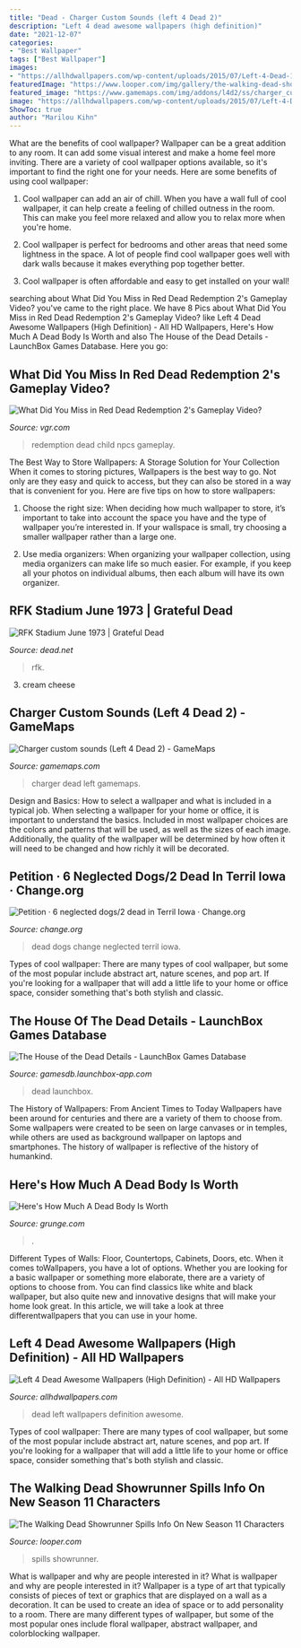 ```yaml
---
title: "Dead - Charger Custom Sounds (left 4 Dead 2)"
description: "Left 4 dead awesome wallpapers (high definition)"
date: "2021-12-07"
categories:
- "Best Wallpaper"
tags: ["Best Wallpaper"]
images:
- "https://allhdwallpapers.com/wp-content/uploads/2015/07/Left-4-Dead-10.jpg"
featuredImage: "https://www.looper.com/img/gallery/the-walking-dead-showrunner-spills-info-on-new-season-11-characters/l-intro-1629137999.jpg"
featured_image: "https://www.gamemaps.com/img/addons/l4d2/ss/charger_custom_sounds_24231_0.jpg?x=1607262330"
image: "https://allhdwallpapers.com/wp-content/uploads/2015/07/Left-4-Dead-10.jpg"
ShowToc: true
author: "Marilou Kihn"
---
```



What are the benefits of cool wallpaper?
Wallpaper can be a great addition to any room. It can add some visual interest and make a home feel more inviting. There are a variety of cool wallpaper options available, so it's important to find the right one for your needs. Here are some benefits of using cool wallpaper: 
1. Cool wallpaper can add an air of chill. When you have a wall full of cool wallpaper, it can help create a feeling of chilled outness in the room. This can make you feel more relaxed and allow you to relax more when you're home. 

2. Cool wallpaper is perfect for bedrooms and other areas that need some lightness in the space. A lot of people find cool wallpaper goes well with dark walls because it makes everything pop together better. 

3. Cool wallpaper is often affordable and easy to get installed on your wall!

	

		
searching about What Did You Miss in Red Dead Redemption 2&#039;s Gameplay Video? you've came to the right place. We have 8 Pics about What Did You Miss in Red Dead Redemption 2&#039;s Gameplay Video? like Left 4 Dead Awesome Wallpapers (High Definition) - All HD Wallpapers, Here&#039;s How Much A Dead Body Is Worth and also The House of the Dead Details - LaunchBox Games Database. Here you go:
		
    
## What Did You Miss In Red Dead Redemption 2&#039;s Gameplay Video?

<img loading=lazy src="https://www.vgr.com/wp-content/uploads/2018/08/child.jpg" onerror="this.onerror=null;this.src='https://tse4.mm.bing.net/th?id=OIP.7C8VTx74Nz8dS0_hJ1jdHQAAAA&amp;pid=15.1';" alt="What Did You Miss in Red Dead Redemption 2&#039;s Gameplay Video?">

_Source: vgr.com_

>redemption dead child npcs gameplay. 

	

The Best Way to Store Wallpapers: A Storage Solution for Your Collection
When it comes to storing pictures, Wallpapers is the best way to go. Not only are they easy and quick to access, but they can also be stored in a way that is convenient for you. Here are five tips on how to store wallpapers:
1) Choose the right size: When deciding how much wallpaper to store, it’s important to take into account the space you have and the type of wallpaper you’re interested in. If your wallspace is small, try choosing a smaller wallpaper rather than a large one.

2) Use media organizers: When organizing your wallpaper collection, using media organizers can make life so much easier. For example, if you keep all your photos on individual albums, then each album will have its own organizer.

    
## RFK Stadium June 1973 | Grateful Dead

<img loading=lazy src="https://www.dead.net/sites/g/files/g2000007851/files/dead_site_files/picture-30363.jpg" onerror="this.onerror=null;this.src='https://tse3.mm.bing.net/th?id=OIP.yj7xVS5RBvlcyt-FpX8XBgHaKf&amp;pid=15.1';" alt="RFK Stadium June 1973 | Grateful Dead">

_Source: dead.net_

>rfk. 

	

3. cream cheese 

    
## Charger Custom Sounds (Left 4 Dead 2) - GameMaps

<img loading=lazy src="https://www.gamemaps.com/img/addons/l4d2/ss/charger_custom_sounds_24231_0.jpg?x=1607262330" onerror="this.onerror=null;this.src='https://tse3.mm.bing.net/th?id=OIP.gwa_MKo0V_G1r9G2WeYNBAAAAA&amp;pid=15.1';" alt="Charger custom sounds (Left 4 Dead 2) - GameMaps">

_Source: gamemaps.com_

>charger dead left gamemaps. 

	

Design and Basics: How to select a wallpaper and what is included in a typical job.
When selecting a wallpaper for your home or office, it is important to understand the basics. Included in most wallpaper choices are the colors and patterns that will be used, as well as the sizes of each image. Additionally, the quality of the wallpaper will be determined by how often it will need to be changed and how richly it will be decorated.

    
## Petition · 6 Neglected Dogs/2 Dead In Terril Iowa · Change.org

<img loading=lazy src="https://assets.change.org/photos/6/ok/xh/xtOkxhGAudjjBdk-1600x900-noPad.jpg?1539129204" onerror="this.onerror=null;this.src='https://tse2.mm.bing.net/th?id=OIP.hIoA4H-N5uyLLZczqhlopwHaEK&amp;pid=15.1';" alt="Petition · 6 neglected dogs/2 dead in Terril Iowa · Change.org">

_Source: change.org_

>dead dogs change neglected terril iowa. 

	

Types of cool wallpaper:
There are many types of cool wallpaper, but some of the most popular include abstract art, nature scenes, and pop art. If you're looking for a wallpaper that will add a little life to your home or office space, consider something that's both stylish and classic.

    
## The House Of The Dead Details - LaunchBox Games Database

<img loading=lazy src="https://images.launchbox-app.com/eae719e8-d0b5-469d-b3a6-67a656a732c7.jpg" onerror="this.onerror=null;this.src='https://tse2.mm.bing.net/th?id=OIP.YeYbRB0k3U4uvtOwSpErfwHaFD&amp;pid=15.1';" alt="The House of the Dead Details - LaunchBox Games Database">

_Source: gamesdb.launchbox-app.com_

>dead launchbox. 

	

The History of Wallpapers: From Ancient Times to Today
Wallpapers have been around for centuries and there are a variety of them to choose from. Some wallpapers were created to be seen on large canvases or in temples, while others are used as background wallpaper on laptops and smartphones. The history of wallpaper is reflective of the history of humankind.

    
## Here&#039;s How Much A Dead Body Is Worth

<img loading=lazy src="https://img.grunge.com/img/gallery/heres-how-much-a-dead-body-is-worth/intro-1617974236.jpg" onerror="this.onerror=null;this.src='https://tse3.mm.bing.net/th?id=OIP.cXdci2P4G5lBYaACMdQE0wHaEK&amp;pid=15.1';" alt="Here&#039;s How Much A Dead Body Is Worth">

_Source: grunge.com_

>. 

	

Different Types of Walls: Floor, Countertops, Cabinets, Doors, etc.
When it comes toWallpapers, you have a lot of options. Whether you are looking for a basic wallpaper or something more elaborate, there are a variety of options to choose from. You can find classics like white and black wallpaper, but also quite new and innovative designs that will make your home look great. In this article, we will take a look at three differentwallpapers that you can use in your home.

    
## Left 4 Dead Awesome Wallpapers (High Definition) - All HD Wallpapers

<img loading=lazy src="https://allhdwallpapers.com/wp-content/uploads/2015/07/Left-4-Dead-10.jpg" onerror="this.onerror=null;this.src='https://tse4.mm.bing.net/th?id=OIP.1ycYfxAY8E45O-Zq3ENc4QHaFJ&amp;pid=15.1';" alt="Left 4 Dead Awesome Wallpapers (High Definition) - All HD Wallpapers">

_Source: allhdwallpapers.com_

>dead left wallpapers definition awesome. 

	

Types of cool wallpaper:
There are many types of cool wallpaper, but some of the most popular include abstract art, nature scenes, and pop art. If you're looking for a wallpaper that will add a little life to your home or office space, consider something that's both stylish and classic.

    
## The Walking Dead Showrunner Spills Info On New Season 11 Characters

<img loading=lazy src="https://www.looper.com/img/gallery/the-walking-dead-showrunner-spills-info-on-new-season-11-characters/l-intro-1629137999.jpg" onerror="this.onerror=null;this.src='https://tse2.mm.bing.net/th?id=OIP.DoG7UM2zlhCBA3A4KbsgCAHaEK&amp;pid=15.1';" alt="The Walking Dead Showrunner Spills Info On New Season 11 Characters">

_Source: looper.com_

>spills showrunner. 

	

What is wallpaper and why are people interested in it?
What is wallpaper and why are people interested in it?
Wallpaper is a type of art that typically consists of pieces of text or graphics that are displayed on a wall as a decoration. It can be used to create an idea of space or to add personality to a room. There are many different types of wallpaper, but some of the most popular ones include floral wallpaper, abstract wallpaper, and colorblocking wallpaper.

